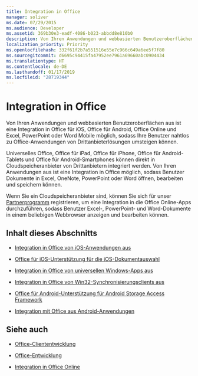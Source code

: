 ```yaml
---
title: Integration in Office
manager: soliver
ms.date: 07/29/2015
ms.audience: Developer
ms.assetid: 369b30e3-eadf-4086-b023-abbdd8e810b0
description: Von Ihren Anwendungen und webbasierten Benutzeroberflächen aus ist eine Integration in Office für iOS, Office für Android, Office Online und Excel, PowerPoint oder Word Mobile möglich, sodass Ihre Benutzer nahtlos zu Office-Anwendungen von Drittanbieterlösungen umsteigen können.
localization_priority: Priority
ms.openlocfilehash: 332f61f2b7a551516e55e7c966c649a6ee5f7f80
ms.sourcegitcommit: d6695c94415fa47952ee7961a69660abc0904434
ms.translationtype: HT
ms.contentlocale: de-DE
ms.lasthandoff: 01/17/2019
ms.locfileid: "28719344"
---
```

# <a name="integrate-with-office"></a>Integration in Office

Von Ihren Anwendungen und webbasierten Benutzeroberflächen aus ist eine Integration in Office für iOS, Office für Android, Office Online und Excel, PowerPoint oder Word Mobile möglich, sodass Ihre Benutzer nahtlos zu Office-Anwendungen von Drittanbieterlösungen umsteigen können.
  
Universelles Office, Office für iPad, Office für iPhone, Office für Android-Tablets und Office für Android-Smartphones können direkt in Cloudspeicheranbieter von Drittanbietern integriert werden. Von Ihren Anwendungen aus ist eine Integration in Office möglich, sodass Benutzer Dokumente in Excel, OneNote, PowerPoint oder Word öffnen, bearbeiten und speichern können.
  
Wenn Sie ein Cloudspeicheranbieter sind, können Sie sich für unser [Partnerprogramm](https://developer.microsoft.com/office/cloud-storage-partner-program) registrieren, um eine Integration in die Office Online-Apps durchzuführen, sodass Benutzer Excel-, PowerPoint- und Word-Dokumente in einem beliebigen Webbrowser anzeigen und bearbeiten können. 
  
## <a name="in-this-section"></a>Inhalt dieses Abschnitts

- [Integration in Office von iOS-Anwendungen aus](integrate-with-office-from-ios-applications.md)
    
- [Office für iOS-Unterstützung für die iOS-Dokumentauswahl](office-for-ios-support-for-the-ios-document-picker.md)
    
- [Integration in Office von universellen Windows-Apps aus](integrate-with-office-from-windows-universal-apps.md)
    
- [Integration in Office von Win32-Synchronisierungsclients aus](integrate-with-office-from-win32-sync-clients.md)
    
- [Office für Android-Unterstützung für Android Storage Access Framework](office-for-android-support-for-the-android-storage-access-framework.md)
    
- [Integration mit Office aus Android-Anwendungen](integrate-with-office-from-android-applications.md)
    
## <a name="see-also"></a>Siehe auch

- [Office-Cliententwicklung](https://msdn.microsoft.com/library/dn833103.aspx)
    
- [Office-Entwicklung](https://msdn.microsoft.com/library/7f24db34-c1ad-4a83-a9bd-3c85a39c0bd8%28Office.15%29.aspx)
    
- [Integration in Office Online](https://wopi.readthedocs.org/en/latest/)
    

